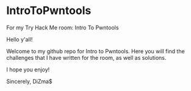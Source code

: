 # IntroToPwntools
For my Try Hack Me room: Intro To Pwntools


Hello y'all!

Welcome to my github repo for Intro to Pwntools. Here you will find the challenges that I have written for the room, as well as solutions.

I hope you enjoy!

Sincerely,
DiZma$
